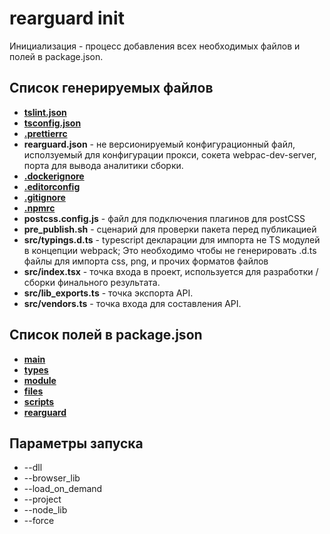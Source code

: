 # rearguard init

Инициализация - процесс добавления всех необходимых файлов и полей в package.json.

## Список генерируемых файлов

- [**tslint.json**](https://palantir.github.io/tslint/usage/configuration/)
- [**tsconfig.json**](http://www.typescriptlang.org/docs/handbook/tsconfig-json.html)
- [**.prettierrc**](https://prettier.io/docs/en/configuration.html)
- **rearguard.json** - не версионируемый конфигурационный файл, исползуемый для конфигурации прокси, сокета webpac-dev-server, порта для вывода аналитики сборки.
- [**.dockerignore**](https://docs.docker.com/engine/reference/builder/)
- [**.editorconfig**](https://editorconfig.org)
- [**.gitignore**](https://git-scm.com/docs/gitignore)
- [**.npmrc**](https://docs.npmjs.com/files/npmrc)
- **postcss.config.js** - файл для подключения плагинов для postCSS
- **pre_publish.sh** - сценарий для проверки пакета перед публикацией
- **src/typings.d.ts** - typescript декларации для импорта не TS модулей в концепции webpack; Это необходимо чтобы не генерировать .d.ts файлы для импорта css, png, и прочих форматов файлов
- **src/index.tsx** - точка входа в проект, используется для разработки / сборки финального результата.
- **src/lib_exports.ts** - точка экспорта API.
- **src/vendors.ts** - точка входа для составления API.

## Список полей в package.json

- [**main**](https://docs.npmjs.com/files/package.json#main)
- [**types**](http://www.typescriptlang.org/docs/handbook/declaration-files/publishing.html)
- [**module**](https://docs.npmjs.com/files/package.json#main)
- [**files**](https://docs.npmjs.com/files/package.json#files)
- [**scripts**](https://docs.npmjs.com/files/package.json#scripts)
- [**rearguard**](https://gitlab.com/mitya-borodin/rearguard#версионируемые)

## Параметры запуска

- --dll
- --browser_lib
- --load_on_demand
- --project
- --node_lib
- --force
